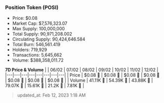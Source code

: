 
  ### Position Token (POSI)
  - Price: $0.08
  - Market Cap: $7,576,323.07
  - Max Supply: 100,000,000
  - Total Supply: 90,971,208.002
  - Circulating Supply: 90,424,646.584
  - Total Burn: 546,561.419
  - Holders: 719,929
  - Transactions: 5,645,662
  - Volume: $388,358,011.72

  **7D Price & Volume**
  | | 06&#x2F;02 | 07&#x2F;02 | 08&#x2F;02 | 09&#x2F;02 | 10&#x2F;02 | 11&#x2F;02 | 12&#x2F;02 |
  |---|---|---|---|---|---|---|---|
  | Price | $0.08 🔻 | $0.08 🚀 | $0.08 🚀 | $0.08 🔻 | $0.08 🚀 | $0.08 🚀 | $0.08 🚀 |
  | Volume | 41.11K 🔻 | 54.39K 🚀 | 43.88K 🔻 | 79.07K 🚀 | 15.61K 🔻 | 21.2K 🚀 | 7.81K 🔻 |

  > updated_at: Feb 12, 2023 1:18 AM
